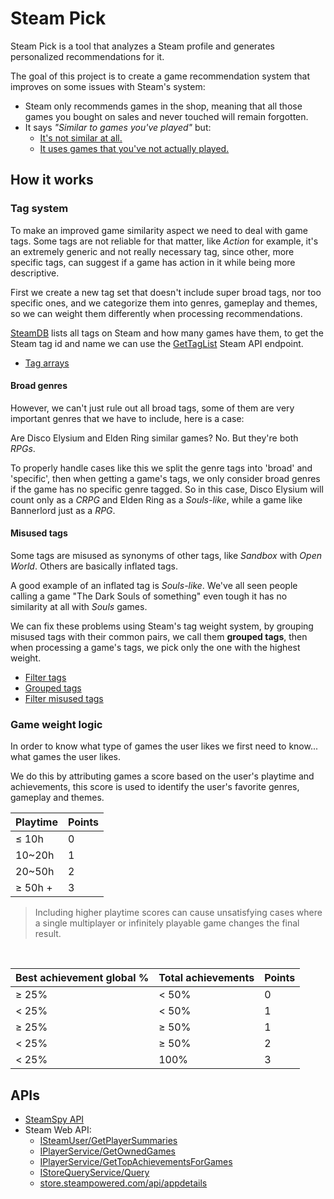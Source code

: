 # Steam Pick

Steam Pick is a tool that analyzes a Steam profile and generates personalized recommendations for it.

The goal of this project is to create a game recommendation system that improves on some issues with Steam's system:

- Steam only recommends games in the shop, meaning that all those games you bought on sales and never touched will remain forgotten.
- It says _"Similar to games you've played"_ but:
	- [It's not similar at all.](https://i.imgur.com/al4cCgE.png)
	- [It uses games that you've not actually played.](https://i.imgur.com/uNhLNDk.png)

## How it works

### Tag system

To make an improved game similarity aspect we need to deal with game tags. Some tags are not reliable for that matter, like _Action_ for example, it's an extremely generic and not really necessary tag, since other, more specific tags, can suggest if a game has action in it while being more descriptive.

First we create a new tag set that doesn't include super broad tags, nor too specific ones, and we categorize them into genres, gameplay and themes, so we can weight them differently when processing recommendations.

[SteamDB](https://steamdb.info/tags/) lists all tags on Steam and how many games have them, to get the Steam tag id and name we can use the [GetTagList](https://steamapi.xpaw.me/#IStoreService/GetTagList) Steam API endpoint.

- [Tag arrays](https://github.com/benhurk/Steam-Pick/blob/main/src/consts/gameTags.ts)

#### Broad genres

However, we can't just rule out all broad tags, some of them are very important genres that we have to include, here is a case:

Are Disco Elysium and Elden Ring similar games? No. But they're both _RPGs_.

To properly handle cases like this we split the genre tags into 'broad' and 'specific', then when getting a game's tags, we only consider broad genres if the game has no specific genre tagged. So in this case, Disco Elysium will count only as a _CRPG_ and Elden Ring as a _Souls-like_, while a game like Bannerlord just as a _RPG_.

#### Misused tags

Some tags are misused as synonyms of other tags, like _Sandbox_ with _Open World_. Others are basically inflated tags.

A good example of an inflated tag is _Souls-like_. We've all seen people calling a game "The Dark Souls of something" even tough it has no similarity at all with _Souls_ games.

We can fix these problems using Steam's tag weight system, by grouping misused tags with their common pairs, we call them **grouped tags**, then when processing a game's tags, we pick only the one with the highest weight.

- [Filter tags](https://github.com/benhurk/Steam-Pick/blob/main/src/functions/utils/filterGameTags.ts)
- [Grouped tags](https://github.com/benhurk/Steam-Pick/blob/main/src/consts/groupedTags.ts)
- [Filter misused tags](https://github.com/benhurk/Steam-Pick/blob/main/src/functions/utils/filterGroupedTags.ts)

### Game weight logic

In order to know what type of games the user likes we first need to know... what games the user likes.

We do this by attributing games a score based on the user's playtime and achievements, this score is used to identify the user's favorite genres, gameplay and themes.

| Playtime | Points |
| :------- | :----- |
| ≤ 10h    | 0      |
| 10~20h   | 1      |
| 20~50h   | 2      |
| ≥ 50h +  | 3      |
> Including higher playtime scores can cause unsatisfying cases where a single multiplayer or infinitely playable game changes the final result.

<br>

| Best achievement global % | Total achievements | Points |
| :------------------------ | :----------------- | :----- |
| ≥ 25%                     | < 50%              | 0      |
| < 25%                     | < 50%              | 1      |
| ≥ 25%                     | ≥ 50%              | 1      |
| < 25%                     | ≥ 50%              | 2      |
| < 25%                     | 100%               | 3      |

## APIs

- [SteamSpy API](https://steamspy.com/api.php)
- Steam Web API:
	- [ISteamUser/GetPlayerSummaries](https://partner.steamgames.com/doc/webapi/ISteamUser#GetPlayerSummaries)
	- [IPlayerService/GetOwnedGames](https://partner.steamgames.com/doc/webapi/IPlayerService#GetOwnedGames)
	- [IPlayerService/GetTopAchievementsForGames](https://steamapi.xpaw.me/#IPlayerService/GetTopAchievementsForGames)
	- [IStoreQueryService/Query](https://github.com/benhurk/IStoreQueryService-Query-v1-Documentation/tree/main)
	- [store.steampowered.com/api/appdetails](https://github.com/Revadike/InternalSteamWebAPI/wiki/Get-App-Details)

